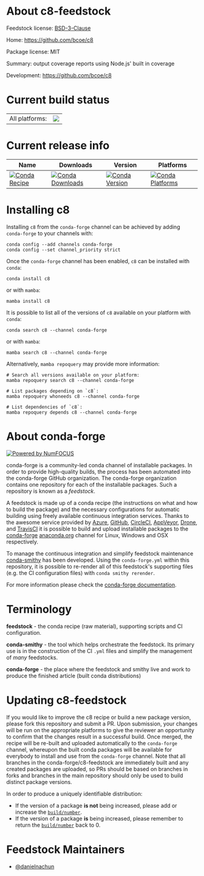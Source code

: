 About c8-feedstock
==================

Feedstock license: [BSD-3-Clause](https://github.com/conda-forge/c8-feedstock/blob/main/LICENSE.txt)

Home: https://github.com/bcoe/c8

Package license: MIT

Summary: output coverage reports using Node.js' built in coverage

Development: https://github.com/bcoe/c8

Current build status
====================


<table><tr><td>All platforms:</td>
    <td>
      <a href="https://dev.azure.com/conda-forge/feedstock-builds/_build/latest?definitionId=24295&branchName=main">
        <img src="https://dev.azure.com/conda-forge/feedstock-builds/_apis/build/status/c8-feedstock?branchName=main">
      </a>
    </td>
  </tr>
</table>

Current release info
====================

| Name | Downloads | Version | Platforms |
| --- | --- | --- | --- |
| [![Conda Recipe](https://img.shields.io/badge/recipe-c8-green.svg)](https://anaconda.org/conda-forge/c8) | [![Conda Downloads](https://img.shields.io/conda/dn/conda-forge/c8.svg)](https://anaconda.org/conda-forge/c8) | [![Conda Version](https://img.shields.io/conda/vn/conda-forge/c8.svg)](https://anaconda.org/conda-forge/c8) | [![Conda Platforms](https://img.shields.io/conda/pn/conda-forge/c8.svg)](https://anaconda.org/conda-forge/c8) |

Installing c8
=============

Installing `c8` from the `conda-forge` channel can be achieved by adding `conda-forge` to your channels with:

```
conda config --add channels conda-forge
conda config --set channel_priority strict
```

Once the `conda-forge` channel has been enabled, `c8` can be installed with `conda`:

```
conda install c8
```

or with `mamba`:

```
mamba install c8
```

It is possible to list all of the versions of `c8` available on your platform with `conda`:

```
conda search c8 --channel conda-forge
```

or with `mamba`:

```
mamba search c8 --channel conda-forge
```

Alternatively, `mamba repoquery` may provide more information:

```
# Search all versions available on your platform:
mamba repoquery search c8 --channel conda-forge

# List packages depending on `c8`:
mamba repoquery whoneeds c8 --channel conda-forge

# List dependencies of `c8`:
mamba repoquery depends c8 --channel conda-forge
```


About conda-forge
=================

[![Powered by
NumFOCUS](https://img.shields.io/badge/powered%20by-NumFOCUS-orange.svg?style=flat&colorA=E1523D&colorB=007D8A)](https://numfocus.org)

conda-forge is a community-led conda channel of installable packages.
In order to provide high-quality builds, the process has been automated into the
conda-forge GitHub organization. The conda-forge organization contains one repository
for each of the installable packages. Such a repository is known as a *feedstock*.

A feedstock is made up of a conda recipe (the instructions on what and how to build
the package) and the necessary configurations for automatic building using freely
available continuous integration services. Thanks to the awesome service provided by
[Azure](https://azure.microsoft.com/en-us/services/devops/), [GitHub](https://github.com/),
[CircleCI](https://circleci.com/), [AppVeyor](https://www.appveyor.com/),
[Drone](https://cloud.drone.io/welcome), and [TravisCI](https://travis-ci.com/)
it is possible to build and upload installable packages to the
[conda-forge](https://anaconda.org/conda-forge) [anaconda.org](https://anaconda.org/)
channel for Linux, Windows and OSX respectively.

To manage the continuous integration and simplify feedstock maintenance
[conda-smithy](https://github.com/conda-forge/conda-smithy) has been developed.
Using the ``conda-forge.yml`` within this repository, it is possible to re-render all of
this feedstock's supporting files (e.g. the CI configuration files) with ``conda smithy rerender``.

For more information please check the [conda-forge documentation](https://conda-forge.org/docs/).

Terminology
===========

**feedstock** - the conda recipe (raw material), supporting scripts and CI configuration.

**conda-smithy** - the tool which helps orchestrate the feedstock.
                   Its primary use is in the construction of the CI ``.yml`` files
                   and simplify the management of *many* feedstocks.

**conda-forge** - the place where the feedstock and smithy live and work to
                  produce the finished article (built conda distributions)


Updating c8-feedstock
=====================

If you would like to improve the c8 recipe or build a new
package version, please fork this repository and submit a PR. Upon submission,
your changes will be run on the appropriate platforms to give the reviewer an
opportunity to confirm that the changes result in a successful build. Once
merged, the recipe will be re-built and uploaded automatically to the
`conda-forge` channel, whereupon the built conda packages will be available for
everybody to install and use from the `conda-forge` channel.
Note that all branches in the conda-forge/c8-feedstock are
immediately built and any created packages are uploaded, so PRs should be based
on branches in forks and branches in the main repository should only be used to
build distinct package versions.

In order to produce a uniquely identifiable distribution:
 * If the version of a package **is not** being increased, please add or increase
   the [``build/number``](https://docs.conda.io/projects/conda-build/en/latest/resources/define-metadata.html#build-number-and-string).
 * If the version of a package **is** being increased, please remember to return
   the [``build/number``](https://docs.conda.io/projects/conda-build/en/latest/resources/define-metadata.html#build-number-and-string)
   back to 0.

Feedstock Maintainers
=====================

* [@danielnachun](https://github.com/danielnachun/)

